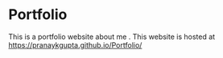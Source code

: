# Portfolio
This is a portfolio website about me .
This website is hosted at https://pranaykgupta.github.io/Portfolio/
